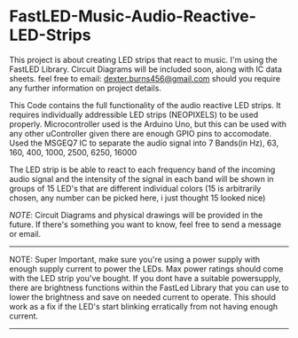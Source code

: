 # FastLED-Music-Audio-Reactive-LED-Strips
This project is about creating LED strips that react to music. I'm using the FastLED Library. 
Circuit Diagrams will be included soon, along with IC data sheets.
feel free to email: dexter.burns456@gmail.com should you require any further information on project details.

This Code contains the full functionality of the audio reactive LED strips.
It requires individually addressible LED strips (NEOPIXELS) to be used properly.
Microcontroller used is the Arduino Uno, but this can be used with any other uController given there are enough GPIO pins to accomodate.
Used the MSGEQ7 IC to separate the audio signal into 7 Bands(in Hz), 63, 160, 400, 1000, 2500, 6250, 16000

The LED strip is be able to react to each frequency band of the incoming audio signal and the intensity of the signal in each band will be shown 
in groups of 15 LED's that are different individual colors (15 is arbitrarily chosen, any number can be picked here, i just thought 15 looked nice)


*NOTE*: Circuit Diagrams and physical drawings will be provided in the future. If there's something you want to know, feel free to send a message or email. 

*****
NOTE: Super Important, make sure you're using a power supply with enough supply current to power the LEDs. Max power ratings should come with the LED strip you've bought. If you dont have a suitable powersupply, there are brightness functions within the FastLed Library that you can use to lower the brightness and save on needed current to operate. This should work as a fix if the LED's start blinking erratically from not having enough current.
*****
